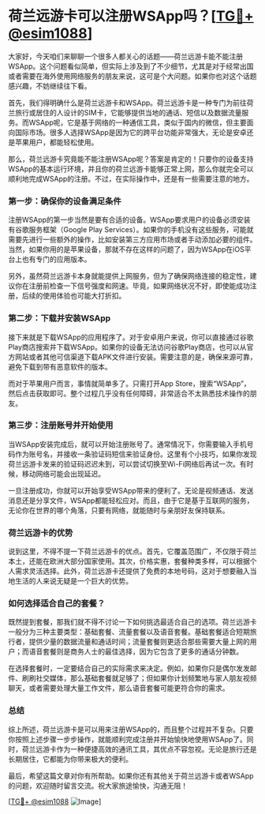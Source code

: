 # 荷兰远游卡可以注册WSApp吗？[[TG💪+ @esim1088](https://t.me/s/esim1088)]

大家好，今天咱们来聊聊一个很多人都关心的话题——荷兰远游卡能不能注册WSApp。这个问题看似简单，但实际上涉及到了不少细节，尤其是对于经常出国或者需要在海外使用网络服务的朋友来说，这可是个大问题。如果你也对这个话题感兴趣，不妨继续往下看。

首先，我们得明确什么是荷兰远游卡和WSApp。荷兰远游卡是一种专门为前往荷兰旅行或居住的人设计的SIM卡，它能够提供当地的通话、短信以及数据流量服务。而WSApp呢，它是基于网络的一种通信工具，类似于国内的微信，但主要面向国际市场。很多人选择WSApp是因为它的跨平台功能非常强大，无论是安卓还是苹果用户，都能轻松使用。

那么，荷兰远游卡究竟能不能注册WSApp呢？答案是肯定的！只要你的设备支持WSApp的基本运行环境，并且你的荷兰远游卡能够正常上网，那么你就完全可以顺利地完成WSApp的注册。不过，在实际操作中，还是有一些需要注意的地方。

### **第一步：确保你的设备满足条件**

注册WSApp的第一步当然是要有合适的设备。WSApp要求用户的设备必须安装有谷歌服务框架（Google Play Services）。如果你的手机没有这些服务，可能就需要先进行一些额外的操作，比如安装第三方应用市场或者手动添加必要的组件。当然，如果你用的是苹果设备，那就不存在这样的问题了，因为WSApp在iOS平台上也有专门的应用版本。

另外，虽然荷兰远游卡本身就能提供上网服务，但为了确保网络连接的稳定性，建议你在注册前检查一下信号强度和网速。毕竟，如果网络状况不好，即使能成功注册，后续的使用体验也可能大打折扣。

### **第二步：下载并安装WSApp**

接下来就是下载WSApp的应用程序了。对于安卓用户来说，你可以直接通过谷歌Play商店搜索并下载WSApp。如果你的设备无法访问谷歌Play商店，也可以从官方网站或者其他可信渠道下载APK文件进行安装。需要注意的是，确保来源可靠，避免下载到带有恶意软件的版本。

而对于苹果用户而言，事情就简单多了。只需打开App Store，搜索“WSApp”，然后点击获取即可。整个过程几乎没有任何障碍，非常适合不太熟悉技术操作的朋友。

### **第三步：注册账号并开始使用**

当WSApp安装完成后，就可以开始注册账号了。通常情况下，你需要输入手机号码作为账号名，并接收一条验证码短信来验证身份。这里有个小技巧，如果你发现荷兰远游卡发来的验证码迟迟未到，可以尝试切换至Wi-Fi网络后再试一次。有时候，移动网络可能会出现延迟。

一旦注册成功，你就可以开始享受WSApp带来的便利了。无论是视频通话、发送消息还是分享文件，WSApp都能轻松应对。而且，由于它是基于互联网的服务，无论你在世界的哪个角落，只要有网络，就能随时与亲朋好友保持联系。

### **荷兰远游卡的优势**

说到这里，不得不提一下荷兰远游卡的优点。首先，它覆盖范围广，不仅限于荷兰本土，还能在欧洲大部分国家使用。其次，价格实惠，套餐种类多样，可以根据个人需求灵活选择。此外，荷兰远游卡还提供了免费的本地号码，这对于想要融入当地生活的人来说无疑是一个巨大的优势。

### **如何选择适合自己的套餐？**

既然提到套餐，那我们就不得不讨论一下如何挑选最适合自己的选项。荷兰远游卡一般分为三种主要类型：基础套餐、流量套餐以及语音套餐。基础套餐适合短期旅行者，提供少量的数据流量和通话时间；流量套餐则更适合那些需要大量上网的用户；而语音套餐则是商务人士的最佳选择，因为它包含了更多的通话分钟数。

在选择套餐时，一定要结合自己的实际需求来决定。例如，如果你只是偶尔发发邮件、刷刷社交媒体，那么基础套餐就足够了；但如果你计划频繁地与家人朋友视频聊天，或者需要处理大量工作文件，那么语音套餐可能更符合你的需求。

### **总结**

综上所述，荷兰远游卡是可以用来注册WSApp的，而且整个过程并不复杂。只要你按照上述步骤一步步操作，就能顺利完成注册并开始愉快地使用WSApp了。同时，荷兰远游卡作为一种便捷高效的通讯工具，其优点不容忽视。无论是旅行还是长期居住，它都能为你带来极大的便利。

最后，希望这篇文章对你有所帮助。如果你还有其他关于荷兰远游卡或者WSApp的问题，欢迎随时留言交流。祝大家旅途愉快，沟通无阻！

[[TG💪+ @esim1088](https://t.me/s/esim1088) ![Image](https://i.postimg.cc/4NQfJmqS/Snipaste-2025-05-13-00-14-12.png)]